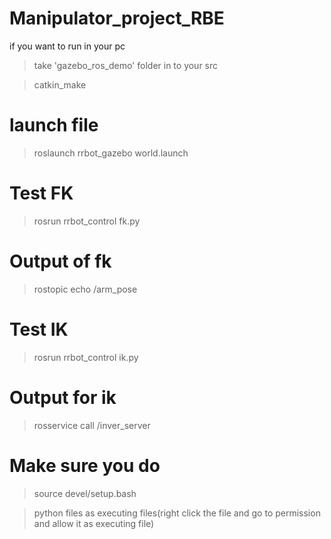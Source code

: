 # Manipulator_project_RBE

if you want to run in your pc

 > take 'gazebo_ros_demo' folder in to your src

 > catkin_make

# launch file

> roslaunch rrbot_gazebo world.launch

# Test FK

> rosrun rrbot_control fk.py

# Output of fk 
> rostopic echo /arm_pose 

# Test IK

>rosrun rrbot_control ik.py

# Output for ik

> rosservice call /inver_server 

# Make sure you do
> source devel/setup.bash

> python files as executing files(right click the file and go to permission and allow it as executing file)

